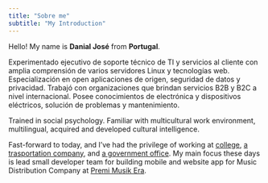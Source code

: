 ```yaml
---
title: "Sobre me"
subtitle: "My Introduction"
---
```


<div class="container grid">
  <span class="section__title h2">
    Hello! My name is <b class='main-color'>Danial José</b> from <b class='main-color'>Portugal</b>.
  </span>
  <p>
    Experimentado ejecutivo de soporte técnico de TI y servicios al cliente con amplia comprensión de varios servidores Linux y tecnologías web. Especialización en open aplicaciones de origen, seguridad de datos y privacidad. Trabajó con organizaciones que brindan servicios B2B y B2C a nivel internacional. Posee conocimientos de electrónica y dispositivos eléctricos, solución de problemas y mantenimiento.
  </p>
  <p>
    Trained in social psychology. Familiar with multicultural work environment, multilingual, acquired and developed cultural intelligence.
  </p>
  <p>Fast-forward to today, and I’ve had the privilege of working at 
  	<a class='main-color' href="https://www.mikroskil.ac.id/" rel="noopener noreferrer" target="_blank">college</a>, <a href="https://www.transporindo.com/" class='main-color' rel="noopener noreferrer" target="_blank">a trasportation company</a>, and <a class='main-color' href="http://sisda.sumutprov.go.id/" rel="noopener noreferrer" target="_blank">a government office</a>. My main focus these days is lead small developer team for building mobile and website app for Music Distribution Company at <a href="http://premierpro.co.id/" rel="noopener noreferrer" target="_blank" class='main-color'>Premi Musik Era</a>.</p>
</div>
